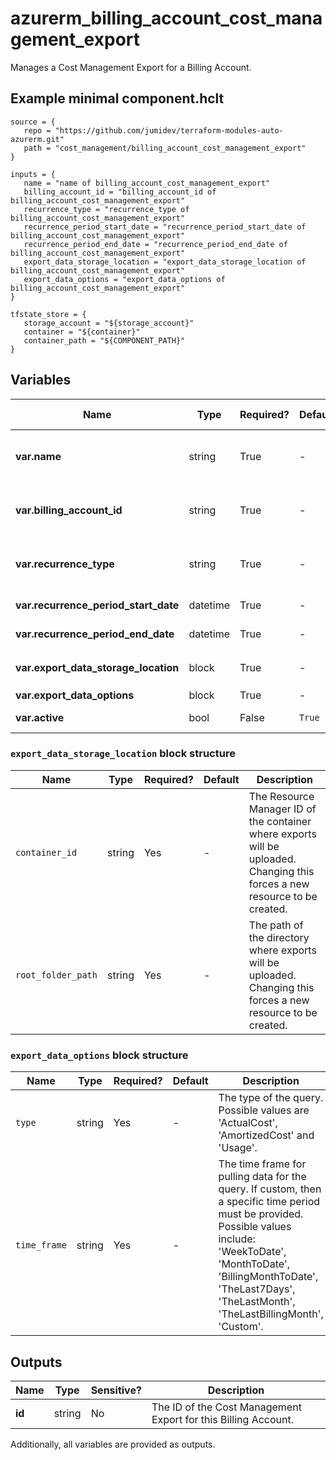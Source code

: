 # azurerm_billing_account_cost_management_export

Manages a Cost Management Export for a Billing Account.

## Example minimal component.hclt

```hcl
source = {
   repo = "https://github.com/jumidev/terraform-modules-auto-azurerm.git" 
   path = "cost_management/billing_account_cost_management_export" 
}

inputs = {
   name = "name of billing_account_cost_management_export" 
   billing_account_id = "billing_account_id of billing_account_cost_management_export" 
   recurrence_type = "recurrence_type of billing_account_cost_management_export" 
   recurrence_period_start_date = "recurrence_period_start_date of billing_account_cost_management_export" 
   recurrence_period_end_date = "recurrence_period_end_date of billing_account_cost_management_export" 
   export_data_storage_location = "export_data_storage_location of billing_account_cost_management_export" 
   export_data_options = "export_data_options of billing_account_cost_management_export" 
}

tfstate_store = {
   storage_account = "${storage_account}" 
   container = "${container}" 
   container_path = "${COMPONENT_PATH}" 
}

```

## Variables

| Name | Type | Required? |  Default  |  possible values |  Description |
| ---- | ---- | --------- |  ----------- | ----------- | ----------- |
| **var.name** | string | True | -  |  -  |  Specifies the name of the Cost Management Export. Changing this forces a new resource to be created. | 
| **var.billing_account_id** | string | True | -  |  -  |  The id of the billing account on which to create an export. Changing this forces a new resource to be created. | 
| **var.recurrence_type** | string | True | -  |  `Annually`, `Daily`, `Monthly`, `Weekly`  |  How often the requested information will be exported. Valid values include `Annually`, `Daily`, `Monthly`, `Weekly`. | 
| **var.recurrence_period_start_date** | datetime | True | -  |  -  |  The date the export will start capturing information. | 
| **var.recurrence_period_end_date** | datetime | True | -  |  -  |  The date the export will stop capturing information. | 
| **var.export_data_storage_location** | block | True | -  |  -  |  A `export_data_storage_location` block. | 
| **var.export_data_options** | block | True | -  |  -  |  A `export_data_options` block. | 
| **var.active** | bool | False | `True`  |  -  |  Is the cost management export active? Default is `true`. | 

### `export_data_storage_location` block structure

| Name | Type | Required? | Default | Description |
| ---- | ---- | --------- | ------- | ----------- |
| `container_id` | string | Yes | - | The Resource Manager ID of the container where exports will be uploaded. Changing this forces a new resource to be created. |
| `root_folder_path` | string | Yes | - | The path of the directory where exports will be uploaded. Changing this forces a new resource to be created. |

### `export_data_options` block structure

| Name | Type | Required? | Default | Description |
| ---- | ---- | --------- | ------- | ----------- |
| `type` | string | Yes | - | The type of the query. Possible values are 'ActualCost', 'AmortizedCost' and 'Usage'. |
| `time_frame` | string | Yes | - | The time frame for pulling data for the query. If custom, then a specific time period must be provided. Possible values include: 'WeekToDate', 'MonthToDate', 'BillingMonthToDate', 'TheLast7Days', 'TheLastMonth', 'TheLastBillingMonth', 'Custom'. |



## Outputs

| Name | Type | Sensitive? | Description |
| ---- | ---- | --------- | --------- |
| **id** | string | No  | The ID of the Cost Management Export for this Billing Account. | 

Additionally, all variables are provided as outputs.
